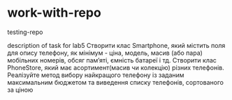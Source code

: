 # work-with-repo
testing-repo

description of task for lab5
Створити клас Smartphone, який містить поля для опису телефону, як мінімум - ціна, модель, масив (або пара) мобільних номерів, обсяг пам’яті, ємність батареї і тд. Створити клас PhoneStore, який має асортимент(масив чи колекцію) різних телефонів. Реалізуйте метод вибору найкращого телефону із заданим максимальним бюджетом та виведення списку телефонів, сортованого за ціною

